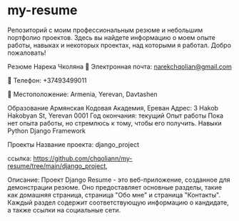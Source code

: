 # my-resume
Репозиторий с моим профессиональным резюме и небольшим портфолио проектов. Здесь вы найдете информацию о моем опыте работы, навыках и некоторых проектах, над которыми я работал. Добро пожаловать!

Резюме Нарека Чколяна
📧 Электронная почта: narekchqolian@gmail.com




📱 Телефон: +37493499011





📍 Местоположение: Armenia, Yerevan, Davtashen





Образование
Армянская Кодовая Академия, Ереван
Адрес: 3 Hakob Hakobyan St, Yerevan 0001
Год окончания: текущий
Опыт работы
Пока нет опыта работы, но стремлюсь к тому, чтобы его получить.
Навыки
Python
Django Framework




Проекты
Название проекта: django_project


ссылка: https://github.com/chqoliann/my-resume/tree/main/django_project,


Описание: Проект Django Resume - это веб-приложение, созданное для демонстрации резюме. Оно предоставляет основные разделы, такие как домашняя страница, страница "Обо мне" и страница 
"Контакты". Каждый раздел содержит соответствующую информацию о кандидате, а также ссылки на социальные сети.
